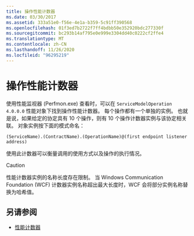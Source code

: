 ```yaml
---
title: 操作性能计数器
ms.date: 03/30/2017
ms.assetid: 333a51e0-f56e-4e1a-b359-5c91ff390568
ms.openlocfilehash: 01f3ed7b2722f7ff4bdbb50e352920bdc277330f
ms.sourcegitcommit: bc293b14af795e0e999e3304dd40c0222cf2ffe4
ms.translationtype: MT
ms.contentlocale: zh-CN
ms.lasthandoff: 11/26/2020
ms.locfileid: "96295219"
---
```

# <a name="operation-performance-counters"></a>操作性能计数器

使用性能监视器 (Perfmon.exe) 查看时，可以在 `ServiceModelOperation 4.0.0.0` 性能对象下找到操作性能计数器。 每个操作都有一个单独的实例。 也就是说，如果给定的协定具有 10 个操作，则有 10 个操作计数器实例与该协定相关联。 对象实例按下面的模式命名：  
  
`(ServiceName).(ContractName).(OperationName)@(first endpoint listener address)`
  
 使用此计数器可以衡量调用的使用方式以及操作的执行情况。  
  
> [!CAUTION]
> 性能计数器实例的名称长度存在限制。 当 Windows Communication Foundation (WCF) 计数器实例名称超出最大长度时，WCF 会将部分实例名称替换为哈希值。  
  
## <a name="see-also"></a>另请参阅

- [性能计数器](index.md)

